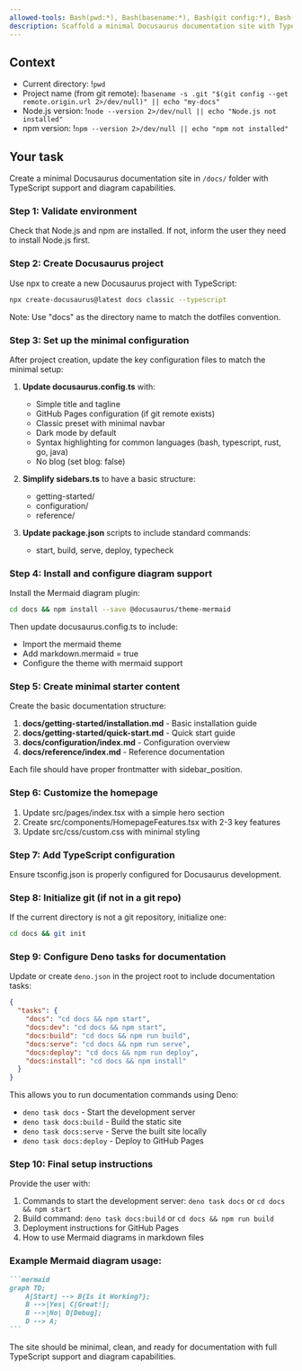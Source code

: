 ```yaml
---
allowed-tools: Bash(pwd:*), Bash(basename:*), Bash(git config:*), Bash(npx create-docusaurus:*), Bash(npm install:*), Bash(npm run:*), Write, MultiEdit, Read
description: Scaffold a minimal Docusaurus documentation site with TypeScript and diagram support
---
```


## Context

- Current directory: !`pwd`
- Project name (from git remote): !`basename -s .git "$(git config --get remote.origin.url 2>/dev/null)" || echo "my-docs"`
- Node.js version: !`node --version 2>/dev/null || echo "Node.js not installed"`
- npm version: !`npm --version 2>/dev/null || echo "npm not installed"`

## Your task

Create a minimal Docusaurus documentation site in `/docs/` folder with TypeScript support and diagram capabilities.

### Step 1: Validate environment

Check that Node.js and npm are installed. If not, inform the user they need to install Node.js first.

### Step 2: Create Docusaurus project

Use npx to create a new Docusaurus project with TypeScript:

```bash
npx create-docusaurus@latest docs classic --typescript
```

Note: Use "docs" as the directory name to match the dotfiles convention.

### Step 3: Set up the minimal configuration

After project creation, update the key configuration files to match the minimal setup:

1. **Update docusaurus.config.ts** with:
   - Simple title and tagline
   - GitHub Pages configuration (if git remote exists)
   - Classic preset with minimal navbar
   - Dark mode by default
   - Syntax highlighting for common languages (bash, typescript, rust, go, java)
   - No blog (set blog: false)

2. **Simplify sidebars.ts** to have a basic structure:
   - getting-started/
   - configuration/
   - reference/

3. **Update package.json** scripts to include standard commands:
   - start, build, serve, deploy, typecheck

### Step 4: Install and configure diagram support

Install the Mermaid diagram plugin:

```bash
cd docs && npm install --save @docusaurus/theme-mermaid
```

Then update docusaurus.config.ts to include:

- Import the mermaid theme
- Add markdown.mermaid = true
- Configure the theme with mermaid support

### Step 5: Create minimal starter content

Create the basic documentation structure:

1. **docs/getting-started/installation.md** - Basic installation guide
2. **docs/getting-started/quick-start.md** - Quick start guide
3. **docs/configuration/index.md** - Configuration overview
4. **docs/reference/index.md** - Reference documentation

Each file should have proper frontmatter with sidebar_position.

### Step 6: Customize the homepage

1. Update src/pages/index.tsx with a simple hero section
2. Create src/components/HomepageFeatures.tsx with 2-3 key features
3. Update src/css/custom.css with minimal styling

### Step 7: Add TypeScript configuration

Ensure tsconfig.json is properly configured for Docusaurus development.

### Step 8: Initialize git (if not in a git repo)

If the current directory is not a git repository, initialize one:

```bash
cd docs && git init
```

### Step 9: Configure Deno tasks for documentation

Update or create `deno.json` in the project root to include documentation tasks:

```json
{
  "tasks": {
    "docs": "cd docs && npm start",
    "docs:dev": "cd docs && npm start",
    "docs:build": "cd docs && npm run build",
    "docs:serve": "cd docs && npm run serve",
    "docs:deploy": "cd docs && npm run deploy",
    "docs:install": "cd docs && npm install"
  }
}
```

This allows you to run documentation commands using Deno:

- `deno task docs` - Start the development server
- `deno task docs:build` - Build the static site
- `deno task docs:serve` - Serve the built site locally
- `deno task docs:deploy` - Deploy to GitHub Pages

### Step 10: Final setup instructions

Provide the user with:

1. Commands to start the development server: `deno task docs` or `cd docs && npm start`
2. Build command: `deno task docs:build` or `cd docs && npm run build`
3. Deployment instructions for GitHub Pages
4. How to use Mermaid diagrams in markdown files

### Example Mermaid diagram usage:

````markdown
```mermaid
graph TD;
    A[Start] --> B{Is it Working?};
    B -->|Yes| C[Great!];
    B -->|No| D[Debug];
    D --> A;
```
````

The site should be minimal, clean, and ready for documentation with full TypeScript support and diagram capabilities.
